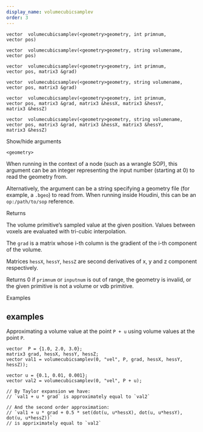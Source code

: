 ```yaml
---
display_name: volumecubicsamplev
order: 3
---
```

`vector  volumecubicsamplev(<geometry>geometry, int primnum, vector pos)`

`vector  volumecubicsamplev(<geometry>geometry, string volumename, vector pos)`

`vector  volumecubicsamplev(<geometry>geometry, int primnum, vector pos, matrix3 &grad)`

`vector  volumecubicsamplev(<geometry>geometry, string volumename, vector pos, matrix3 &grad)`

`vector  volumecubicsamplev(<geometry>geometry, int primnum, vector pos, matrix3 &grad, matrix3 &hessX, matrix3 &hessY, matrix3 &hessZ)`

`vector  volumecubicsamplev(<geometry>geometry, string volumename, vector pos, matrix3 &grad, matrix3 &hessX, matrix3 &hessY, matrix3 &hessZ)`

Show/hide arguments

`<geometry>`

When running in the context of a node (such as a wrangle SOP), this argument can be an integer representing the input number (starting at 0) to read the geometry from.

Alternatively, the argument can be a string specifying a geometry file (for example, a `.bgeo`) to read from. When running inside Houdini, this can be an `op:/path/to/sop` reference.

Returns

The volume primitive’s sampled value at the given position. Values between voxels are evaluated with tri-cubic interpolation.

The `grad` is a matrix whose i-th column is the gradient of the i-th component of the volume.

Matrices `hessX`, `hessY`, `hessZ` are second derivatives of x, y and z component respectively.

Returns 0 if `primnum` or `inputnum` is out of range, the geometry is invalid, or the given primitive is not a volume or vdb primitive.

Examples

## examples

Approximating a volume value at the point `P + u` using volume values at the point `P`.

```vex
vector  P = {1.0, 2.0, 3.0};
matrix3 grad, hessX, hessY, hessZ;
vector val1 = volumecubicsamplev(0, "vel", P, grad, hessX, hessY, hessZ));

vector u = {0.1, 0.01, 0.001};
vector val2 = volumecubicsamplev(0, "vel", P + u);

// By Taylor expansion we have:
// `val1 + u * grad` is approximately equal to `val2`

// And the second order approximation:
// `val1 + u * grad + 0.5 * set(dot(u, u*hessX), dot(u, u*hessY), dot(u, u*hessZ))`
// is appriximately equal to `val2`

```
